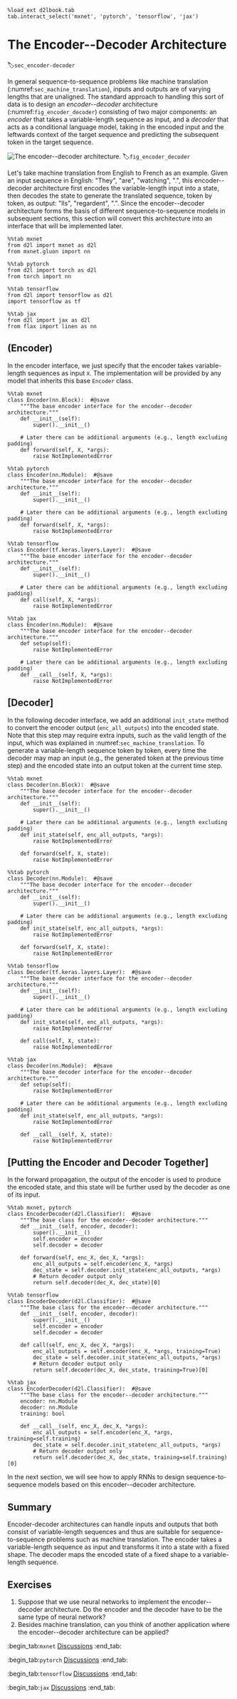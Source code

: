 ```{.python .input  n=1}
%load_ext d2lbook.tab
tab.interact_select('mxnet', 'pytorch', 'tensorflow', 'jax')
```

# The Encoder--Decoder Architecture
:label:`sec_encoder-decoder`

In general sequence-to-sequence problems
like machine translation
(:numref:`sec_machine_translation`),
inputs and outputs are of varying lengths
that are unaligned.
The standard approach to handling this sort of data
is to design an *encoder--decoder* architecture (:numref:`fig_encoder_decoder`)
consisting of two major components:
an *encoder* that takes a variable-length sequence as input,
and a *decoder* that acts as a conditional language model,
taking in the encoded input
and the leftwards context of the target sequence
and predicting the subsequent token in the target sequence.


![The encoder--decoder architecture.](../img/encoder-decoder.svg)
:label:`fig_encoder_decoder`

Let's take machine translation from English to French as an example.
Given an input sequence in English:
"They", "are", "watching", ".",
this encoder--decoder architecture
first encodes the variable-length input into a state,
then decodes the state
to generate the translated sequence,
token by token, as output:
"Ils", "regardent", ".".
Since the encoder--decoder architecture
forms the basis of different sequence-to-sequence models
in subsequent sections,
this section will convert this architecture
into an interface that will be implemented later.

```{.python .input}
%%tab mxnet
from d2l import mxnet as d2l
from mxnet.gluon import nn
```

```{.python .input}
%%tab pytorch
from d2l import torch as d2l
from torch import nn
```

```{.python .input}
%%tab tensorflow
from d2l import tensorflow as d2l
import tensorflow as tf
```

```{.python .input}
%%tab jax
from d2l import jax as d2l
from flax import linen as nn
```

## (**Encoder**)

In the encoder interface,
we just specify that
the encoder takes variable-length sequences as input `X`.
The implementation will be provided
by any model that inherits this base `Encoder` class.

```{.python .input}
%%tab mxnet
class Encoder(nn.Block):  #@save
    """The base encoder interface for the encoder--decoder architecture."""
    def __init__(self):
        super().__init__()

    # Later there can be additional arguments (e.g., length excluding padding)
    def forward(self, X, *args):
        raise NotImplementedError
```

```{.python .input}
%%tab pytorch
class Encoder(nn.Module):  #@save
    """The base encoder interface for the encoder--decoder architecture."""
    def __init__(self):
        super().__init__()

    # Later there can be additional arguments (e.g., length excluding padding)
    def forward(self, X, *args):
        raise NotImplementedError
```

```{.python .input}
%%tab tensorflow
class Encoder(tf.keras.layers.Layer):  #@save
    """The base encoder interface for the encoder--decoder architecture."""
    def __init__(self):
        super().__init__()

    # Later there can be additional arguments (e.g., length excluding padding)
    def call(self, X, *args):
        raise NotImplementedError
```

```{.python .input}
%%tab jax
class Encoder(nn.Module):  #@save
    """The base encoder interface for the encoder--decoder architecture."""
    def setup(self):
        raise NotImplementedError

    # Later there can be additional arguments (e.g., length excluding padding)
    def __call__(self, X, *args):
        raise NotImplementedError
```

## [**Decoder**]

In the following decoder interface,
we add an additional `init_state` method
to convert the encoder output (`enc_all_outputs`)
into the encoded state.
Note that this step
may require extra inputs,
such as the valid length of the input,
which was explained
in :numref:`sec_machine_translation`.
To generate a variable-length sequence token by token,
every time the decoder may map an input
(e.g., the generated token at the previous time step)
and the encoded state
into an output token at the current time step.

```{.python .input}
%%tab mxnet
class Decoder(nn.Block):  #@save
    """The base decoder interface for the encoder--decoder architecture."""
    def __init__(self):
        super().__init__()

    # Later there can be additional arguments (e.g., length excluding padding)
    def init_state(self, enc_all_outputs, *args):
        raise NotImplementedError

    def forward(self, X, state):
        raise NotImplementedError
```

```{.python .input}
%%tab pytorch
class Decoder(nn.Module):  #@save
    """The base decoder interface for the encoder--decoder architecture."""
    def __init__(self):
        super().__init__()

    # Later there can be additional arguments (e.g., length excluding padding)
    def init_state(self, enc_all_outputs, *args):
        raise NotImplementedError

    def forward(self, X, state):
        raise NotImplementedError
```

```{.python .input}
%%tab tensorflow
class Decoder(tf.keras.layers.Layer):  #@save
    """The base decoder interface for the encoder--decoder architecture."""
    def __init__(self):
        super().__init__()

    # Later there can be additional arguments (e.g., length excluding padding)
    def init_state(self, enc_all_outputs, *args):
        raise NotImplementedError

    def call(self, X, state):
        raise NotImplementedError
```

```{.python .input}
%%tab jax
class Decoder(nn.Module):  #@save
    """The base decoder interface for the encoder--decoder architecture."""
    def setup(self):
        raise NotImplementedError

    # Later there can be additional arguments (e.g., length excluding padding)
    def init_state(self, enc_all_outputs, *args):
        raise NotImplementedError

    def __call__(self, X, state):
        raise NotImplementedError
```

## [**Putting the Encoder and Decoder Together**]

In the forward propagation,
the output of the encoder
is used to produce the encoded state,
and this state will be further used
by the decoder as one of its input.

```{.python .input}
%%tab mxnet, pytorch
class EncoderDecoder(d2l.Classifier):  #@save
    """The base class for the encoder--decoder architecture."""
    def __init__(self, encoder, decoder):
        super().__init__()
        self.encoder = encoder
        self.decoder = decoder

    def forward(self, enc_X, dec_X, *args):
        enc_all_outputs = self.encoder(enc_X, *args)
        dec_state = self.decoder.init_state(enc_all_outputs, *args)
        # Return decoder output only
        return self.decoder(dec_X, dec_state)[0]
```

```{.python .input}
%%tab tensorflow
class EncoderDecoder(d2l.Classifier):  #@save
    """The base class for the encoder--decoder architecture."""
    def __init__(self, encoder, decoder):
        super().__init__()
        self.encoder = encoder
        self.decoder = decoder

    def call(self, enc_X, dec_X, *args):
        enc_all_outputs = self.encoder(enc_X, *args, training=True)
        dec_state = self.decoder.init_state(enc_all_outputs, *args)
        # Return decoder output only
        return self.decoder(dec_X, dec_state, training=True)[0]
```

```{.python .input}
%%tab jax
class EncoderDecoder(d2l.Classifier):  #@save
    """The base class for the encoder--decoder architecture."""
    encoder: nn.Module
    decoder: nn.Module
    training: bool

    def __call__(self, enc_X, dec_X, *args):
        enc_all_outputs = self.encoder(enc_X, *args, training=self.training)
        dec_state = self.decoder.init_state(enc_all_outputs, *args)
        # Return decoder output only
        return self.decoder(dec_X, dec_state, training=self.training)[0]
```

In the next section,
we will see how to apply RNNs to design
sequence-to-sequence models based on
this encoder--decoder architecture.


## Summary

Encoder-decoder architectures
can handle inputs and outputs
that both consist of variable-length sequences
and thus are suitable for sequence-to-sequence problems
such as machine translation.
The encoder takes a variable-length sequence as input
and transforms it into a state with a fixed shape.
The decoder maps the encoded state of a fixed shape
to a variable-length sequence.


## Exercises

1. Suppose that we use neural networks to implement the encoder--decoder architecture. Do the encoder and the decoder have to be the same type of neural network?
1. Besides machine translation, can you think of another application where the encoder--decoder architecture can be applied?

:begin_tab:`mxnet`
[Discussions](https://discuss.d2l.ai/t/341)
:end_tab:

:begin_tab:`pytorch`
[Discussions](https://discuss.d2l.ai/t/1061)
:end_tab:

:begin_tab:`tensorflow`
[Discussions](https://discuss.d2l.ai/t/3864)
:end_tab:

:begin_tab:`jax`
[Discussions](https://discuss.d2l.ai/t/18021)
:end_tab:
